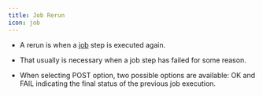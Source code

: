 ```yaml
---
title: Job Rerun
icon: job
---
```

* A rerun is when a [job](concepts/job) step is executed again.
* That usually is necessary when a job step has failed for some reason.

* When selecting POST option, two possible options are available: OK and FAIL indicating the final status of the previous job execution.
